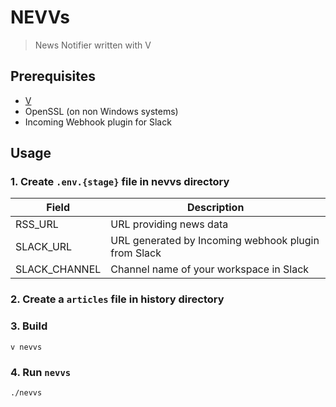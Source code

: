 # NEVVs

> News Notifier written with V

## Prerequisites

- [V](https://github.com/vlang/v)
- OpenSSL (on non Windows systems)
- Incoming Webhook plugin for Slack

## Usage
### 1. Create `.env.{stage}` file in nevvs directory

| Field | Description |
|-------|-------------|
| RSS_URL | URL providing news data |
| SLACK_URL | URL generated by Incoming webhook plugin from Slack|
| SLACK_CHANNEL | Channel name of your workspace in Slack

### 2. Create a `articles` file in history directory

### 3. Build

`v nevvs`

### 4. Run `nevvs`

`./nevvs`
